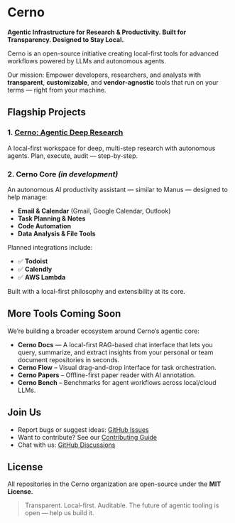 # Cerno

**Agentic Infrastructure for Research & Productivity. Built for Transparency. Designed to Stay Local.**

Cerno is an open-source initiative creating local-first tools for advanced workflows powered by LLMs and autonomous agents.

Our mission: Empower developers, researchers, and analysts with **transparent**, **customizable**, and **vendor-agnostic** tools that run on your terms — right from your machine.



##  Flagship Projects

### 1. [**Cerno: Agentic Deep Research**](https://github.com/cerno-research/Cerno-Agentic-Local-Deep-Research)  
A local-first workspace for deep, multi-step research with autonomous agents. Plan, execute, audit — step-by-step.



### 2. **Cerno Core** _(in development)_  
An autonomous AI productivity assistant — similar to Manus — designed to help manage:

- **Email & Calendar** (Gmail, Google Calendar, Outlook)
- **Task Planning & Notes**
- **Code Automation**
- **Data Analysis & File Tools**

Planned integrations include:

- ✅ **Todoist**
- ✅ **Calendly**
- ✅ **AWS Lambda**

Built with a local-first philosophy and extensibility at its core.



##  More Tools Coming Soon

We’re building a broader ecosystem around Cerno’s agentic core:
- **Cerno Docs** — A local-first RAG-based chat interface that lets you query, summarize, and extract insights from your personal or team document repositories in seconds.
- **Cerno Flow** – Visual drag-and-drop interface for task orchestration.
- **Cerno Papers** – Offline-first paper reader with AI annotation.
- **Cerno Bench** – Benchmarks for agent workflows across local/cloud LLMs.



##  Join Us

- Report bugs or suggest ideas: [GitHub Issues](https://github.com/cerno-research/Cerno-Agentic-Local-Deep-Research/issues)
- Want to contribute? See our [Contributing Guide](https://github.com/cerno-research/Cerno-Agentic-Local-Deep-Research/blob/main/CONTRIBUTING.md)
- Chat with us: [GitHub Discussions](https://github.com/cerno-research/Cerno-Agentic-Local-Deep-Research/discussions)



##  License

All repositories in the Cerno organization are open-source under the **MIT License**.

> Transparent. Local-first. Auditable. The future of agentic tooling is open — help us build it.
